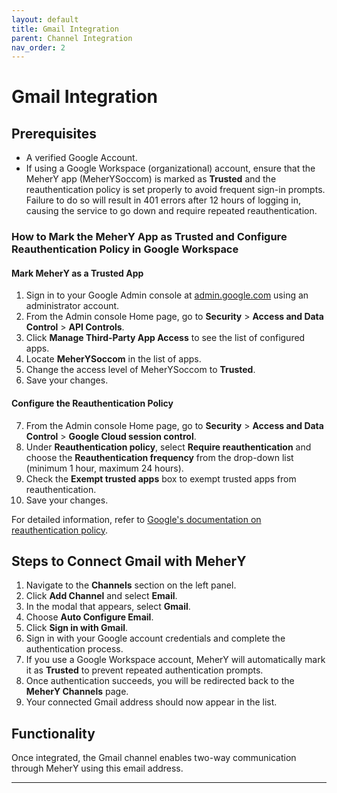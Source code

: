 ```yaml
---
layout: default  
title: Gmail Integration  
parent: Channel Integration  
nav_order: 2  
---
```


# Gmail Integration

## Prerequisites
- A verified Google Account.  
- If using a Google Workspace (organizational) account, ensure that the MeherY app (MeherYSoccom) is marked as **Trusted** and the reauthentication policy is set properly to avoid frequent sign-in prompts. Failure to do so will result in 401 errors after 12 hours of logging in, causing the service to go down and require repeated reauthentication.

### How to Mark the MeherY App as Trusted and Configure Reauthentication Policy in Google Workspace

#### Mark MeherY as a Trusted App
1. Sign in to your Google Admin console at [admin.google.com](https://admin.google.com) using an administrator account.  
2. From the Admin console Home page, go to **Security** > **Access and Data Control** > **API Controls**.  
3. Click **Manage Third-Party App Access** to see the list of configured apps.  
4. Locate **MeherYSoccom** in the list of apps.  
5. Change the access level of MeherYSoccom to **Trusted**.  
6. Save your changes.

#### Configure the Reauthentication Policy
7. From the Admin console Home page, go to **Security** > **Access and Data Control** > **Google Cloud session control**.  
8. Under **Reauthentication policy**, select **Require reauthentication** and choose the **Reauthentication frequency** from the drop-down list (minimum 1 hour, maximum 24 hours).  
9. Check the **Exempt trusted apps** box to exempt trusted apps from reauthentication.  
10. Save your changes.

For detailed information, refer to [Google's documentation on reauthentication policy](https://support.google.com/a/answer/9368756).

## Steps to Connect Gmail with MeherY

1. Navigate to the **Channels** section on the left panel.  
2. Click **Add Channel** and select **Email**.  
3. In the modal that appears, select **Gmail**.  
4. Choose **Auto Configure Email**.  
5. Click **Sign in with Gmail**.  
6. Sign in with your Google account credentials and complete the authentication process.  
7. If you use a Google Workspace account, MeherY will automatically mark it as **Trusted** to prevent repeated authentication prompts.  
8. Once authentication succeeds, you will be redirected back to the **MeherY Channels** page.  
9. Your connected Gmail address should now appear in the list.

## Functionality

Once integrated, the Gmail channel enables two-way communication through MeherY using this email address.

---
